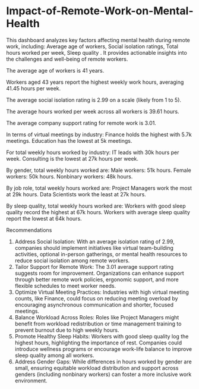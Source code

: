 # Impact-of-Remote-Work-on-Mental-Health
This dashboard analyzes key factors affecting mental health during remote work, including: Average age of workers, Social isolation ratings, Total hours worked per week, Sleep quality . It provides actionable insights into the challenges and well-being of remote workers.

The average age of workers is 41 years.

Workers aged 43 years report the highest weekly work hours, averaging 41.45 hours per week.

The average social isolation rating is 2.99 on a scale (likely from 1 to 5).

The average hours worked per week across all workers is 39.61 hours.

The average company support rating for remote work is 3.01.

In terms of virtual meetings by industry:
Finance holds the highest with 5.7k meetings.
Education has the lowest at 5k meetings.

For total weekly hours worked by industry:
IT leads with 30k hours per week.
Consulting is the lowest at 27k hours per week.

By gender, total weekly hours worked are:
Male workers: 51k hours.
Female workers: 50k hours.
Nonbinary workers: 48k hours.

By job role, total weekly hours worked are:
Project Managers work the most at 29k hours.
Data Scientists work the least at 27k hours.

By sleep quality, total weekly hours worked are:
Workers with good sleep quality record the highest at 67k hours.
Workers with average sleep quality report the lowest at 64k hours.

Recommendations

1. Address Social Isolation:
With an average isolation rating of 2.99, companies should implement initiatives like virtual team-building activities, optional in-person gatherings, or mental health resources to reduce social isolation among remote workers.
2. Tailor Support for Remote Work:
The 3.01 average support rating suggests room for improvement. Organizations can enhance support through better remote work policies, ergonomic support, and more flexible schedules to meet worker needs.
3. Optimize Virtual Meeting Practices:
Industries with high virtual meeting counts, like Finance, could focus on reducing meeting overload by encouraging asynchronous communication and shorter, focused meetings.
4. Balance Workload Across Roles:
Roles like Project Managers might benefit from workload redistribution or time management training to prevent burnout due to high weekly hours.
5. Promote Healthy Sleep Habits:
Workers with good sleep quality log the highest hours, highlighting the importance of rest. Companies could introduce wellness programs or encourage work-life balance to improve sleep quality among all workers.
6. Address Gender Gaps:
While differences in hours worked by gender are small, ensuring equitable workload distribution and support across genders (including nonbinary workers) can foster a more inclusive work environment.
 
